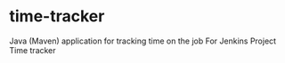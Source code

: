 # time-tracker
Java (Maven) application for tracking time on the job
For Jenkins Project
Time tracker
